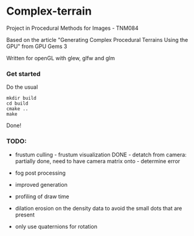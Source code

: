 # Complex-terrain
Project in Procedural Methods for Images - TNM084

Based on the article "Generating Complex Procedural Terrains Using the GPU"
from GPU Gems 3

Written for openGL with glew, glfw and glm

### Get started
Do the usual
```
mkdir build
cd build
cmake ..
make
```
Done!


### TODO:
- frustum culling
		- frustum visualization DONE
		- detatch from camera: partially done, need to have camera matrix onto
		- determine error
- fog post processing
- improved generation
- profiling of draw time

- dilation erosion on the density data to avoid the small dots that are present
- only use quaternions for rotation
